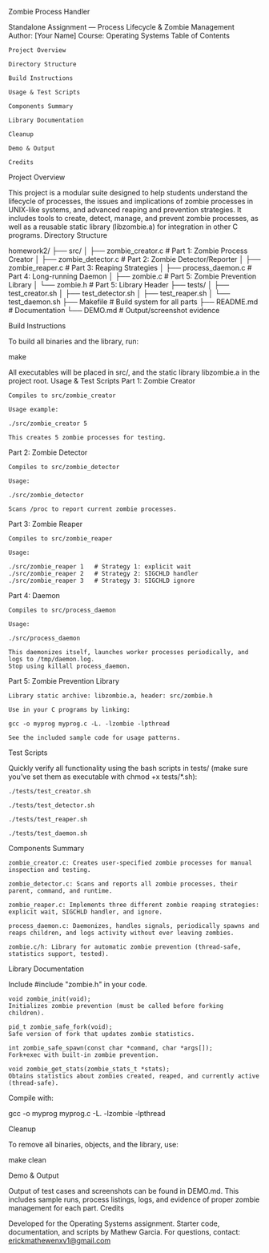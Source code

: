 Zombie Process Handler

Standalone Assignment — Process Lifecycle & Zombie Management
Author: [Your Name]
Course: Operating Systems
Table of Contents

    Project Overview

    Directory Structure

    Build Instructions

    Usage & Test Scripts

    Components Summary

    Library Documentation

    Cleanup

    Demo & Output

    Credits

Project Overview

This project is a modular suite designed to help students understand the lifecycle of processes, the issues and implications of zombie processes in UNIX-like systems, and advanced reaping and prevention strategies.
It includes tools to create, detect, manage, and prevent zombie processes, as well as a reusable static library (libzombie.a) for integration in other C programs.
Directory Structure

homework2/
├── src/
│   ├── zombie_creator.c        # Part 1: Zombie Process Creator
│   ├── zombie_detector.c       # Part 2: Zombie Detector/Reporter
│   ├── zombie_reaper.c         # Part 3: Reaping Strategies
│   ├── process_daemon.c        # Part 4: Long-running Daemon
│   ├── zombie.c                # Part 5: Zombie Prevention Library
│   └── zombie.h                # Part 5: Library Header
├── tests/
│   ├── test_creator.sh
│   ├── test_detector.sh
│   ├── test_reaper.sh
│   └── test_daemon.sh
├── Makefile                    # Build system for all parts
├── README.md                   # Documentation
└── DEMO.md                     # Output/screenshot evidence

Build Instructions

To build all binaries and the library, run:

make

All executables will be placed in src/, and the static library libzombie.a in the project root.
Usage & Test Scripts
Part 1: Zombie Creator

    Compiles to src/zombie_creator

    Usage example:

    ./src/zombie_creator 5

    This creates 5 zombie processes for testing.

Part 2: Zombie Detector

    Compiles to src/zombie_detector

    Usage:

    ./src/zombie_detector

    Scans /proc to report current zombie processes.

Part 3: Zombie Reaper

    Compiles to src/zombie_reaper

    Usage:

    ./src/zombie_reaper 1   # Strategy 1: explicit wait
    ./src/zombie_reaper 2   # Strategy 2: SIGCHLD handler
    ./src/zombie_reaper 3   # Strategy 3: SIGCHLD ignore

Part 4: Daemon

    Compiles to src/process_daemon

    Usage:

    ./src/process_daemon

    This daemonizes itself, launches worker processes periodically, and logs to /tmp/daemon.log.
    Stop using killall process_daemon.

Part 5: Zombie Prevention Library

    Library static archive: libzombie.a, header: src/zombie.h

    Use in your C programs by linking:

    gcc -o myprog myprog.c -L. -lzombie -lpthread

    See the included sample code for usage patterns.

Test Scripts

Quickly verify all functionality using the bash scripts in tests/ (make sure you’ve set them as executable with chmod +x tests/*.sh):

    ./tests/test_creator.sh

    ./tests/test_detector.sh

    ./tests/test_reaper.sh

    ./tests/test_daemon.sh

Components Summary

    zombie_creator.c: Creates user-specified zombie processes for manual inspection and testing.

    zombie_detector.c: Scans and reports all zombie processes, their parent, command, and runtime.

    zombie_reaper.c: Implements three different zombie reaping strategies: explicit wait, SIGCHLD handler, and ignore.

    process_daemon.c: Daemonizes, handles signals, periodically spawns and reaps children, and logs activity without ever leaving zombies.

    zombie.c/h: Library for automatic zombie prevention (thread-safe, statistics support, tested).

Library Documentation

Include #include "zombie.h" in your code.

    void zombie_init(void);
    Initializes zombie prevention (must be called before forking children).

    pid_t zombie_safe_fork(void);
    Safe version of fork that updates zombie statistics.

    int zombie_safe_spawn(const char *command, char *args[]);
    Fork+exec with built-in zombie prevention.

    void zombie_get_stats(zombie_stats_t *stats);
    Obtains statistics about zombies created, reaped, and currently active (thread-safe).

Compile with:

gcc -o myprog myprog.c -L. -lzombie -lpthread

Cleanup

To remove all binaries, objects, and the library, use:

make clean

Demo & Output

Output of test cases and screenshots can be found in DEMO.md. This includes sample runs, process listings, logs, and evidence of proper zombie management for each part.
Credits

Developed for the Operating Systems assignment.
Starter code, documentation, and scripts by Mathew Garcia.
For questions, contact: erickmathewenxv1@gmail.com
